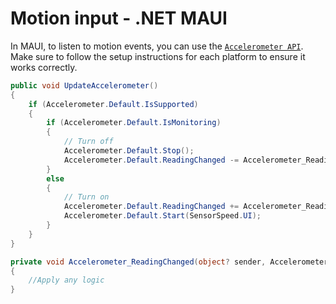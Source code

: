 # Motion input - .NET MAUI

In MAUI, to listen to motion events, you can use the [`Accelerometer API`](https://learn.microsoft.com/en-us/dotnet/maui/platform-integration/device/sensors#accelerometer). Make sure to follow the setup instructions for each platform to ensure it works correctly.

```csharp
public void UpdateAccelerometer()
{
    if (Accelerometer.Default.IsSupported)
    {
        if (Accelerometer.Default.IsMonitoring)
        {
            // Turn off
            Accelerometer.Default.Stop();
            Accelerometer.Default.ReadingChanged -= Accelerometer_ReadingChanged;
        }
        else
        {
            // Turn on
            Accelerometer.Default.ReadingChanged += Accelerometer_ReadingChanged;
            Accelerometer.Default.Start(SensorSpeed.UI);
        }
    }
}

private void Accelerometer_ReadingChanged(object? sender, AccelerometerChangedEventArgs e)
{
    //Apply any logic
}
```
